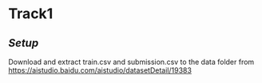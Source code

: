 # Track1

## *Setup*

Download and extract train.csv and submission.csv to the data folder from https://aistudio.baidu.com/aistudio/datasetDetail/19383
